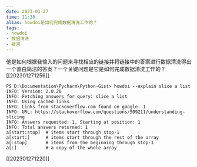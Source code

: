 ```yaml
---
date: 2023-01-27
time: 11:38
alias: howdoi是如何完成数据清洗工作的？
tags: 
- howdoi
- 数据清洗
- 疑问
---
```


他是如何根据我输入的问题来寻找相应的链接并将链接中的答案进行数据清洗得出一个直白简洁的答案？一个关键问题是它是如何完成数据清洗工作的？[[202301271256]]

```
PS D:\Documentation\Pycharm\Python-Gist> howdoi --explain slice a list
INFO: Version: 2.0.20
INFO: Fetching answers for query: slice a list
INFO: Using cached links
INFO: Links from stackoverflow.com found on google: 1
INFO: URL: https://stackoverflow.com/questions/509211/understanding-slicing
INFO: Answers requested: 1, Starting at position: 1
INFO: Total answers returned: 1
a[start:stop]  # items start through stop-1
a[start:]      # items start through the rest of the array
a[:stop]       # items from the beginning through stop-1
a[:]           # a copy of the whole array
```

[[202301271220]]